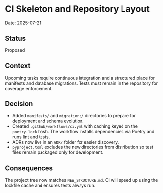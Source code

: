 # CI Skeleton and Repository Layout

Date: 2025-07-21

## Status
Proposed

## Context
Upcoming tasks require continuous integration and a structured place for
manifests and database migrations. Tests must remain in the repository for
coverage enforcement.

## Decision
- Added `manifests/` and `migrations/` directories to prepare for deployment and
  schema evolution.
- Created `.github/workflows/ci.yml` with caching keyed on the `poetry.lock`
  hash. The workflow installs dependencies via Poetry and runs lint and tests.
- ADRs now live in an `ADR/` folder for easier discovery.
- `pyproject.toml` excludes the new directories from distribution so test files
  remain packaged only for development.

## Consequences
The project tree now matches `NEW_STRUCTURE.md`. CI will speed up using the
lockfile cache and ensures tests always run.
